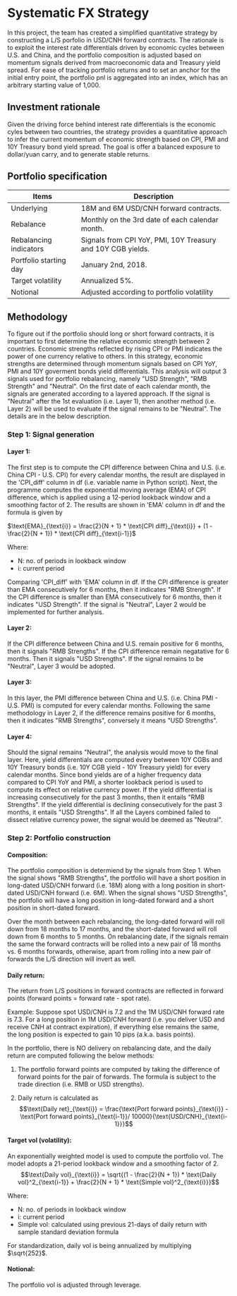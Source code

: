 # Systematic FX Strategy
In this project, the team has created a simplified quantitative strategy by constructing a L/S porfolio in USD/CNH forward contracts. The rationale is to exploit the interest rate differentials driven by economic cycles between U.S. and China, and the portfolio composition is adjusted based on momentum signals derived from macroeconomic data and Treasury yield spread. For ease of tracking portfolio returns and to set an anchor for the initial entry point, the portfolio pnl is aggregated into an index, which has an arbitrary starting value of 1,000.


## Investment rationale
Given the driving force behind interest rate differentials is the economic cyles between two countries, the strategy provides a quantitative approach to infer the current momentum of economic strength based on CPI, PMI and 10Y Treasury bond yield spread. The goal is offer a balanced exposure to dollar/yuan carry, and to generate stable returns.


## Portfolio specification
| Items                   | Description                                                  |
| ---------               | ---------------------                                        |
| Underlying              | 18M and 6M USD/CNH forward contracts.                        |
| Rebalance               | Monthly on the 3rd date of each calendar month.              |
| Rebalancing indicators  | Signals from CPI YoY, PMI, 10Y Treasury and 10Y CGB yields.  |
| Portfolio starting day  | January 2nd, 2018.                                           |
| Target volatility       | Annualized 5%.                                               |
| Notional                | Adjusted according to portfolio volatility                   |


## Methodology
To figure out if the portfolio should long or short forward contracts, it is important to first determine the relative economic strength between 2 countries. Economic strengths reflected by rising CPI or PMI indicates the power of one currency relative to others. In this strategy, economic strengths are determined through momentum signals based on CPI YoY, PMI and 10Y goverment bonds yield differentials. This analysis will output 3 signals used for portfolio rebalancing, namely "USD Strength", "RMB Strength" and "Neutral". On the first date of each calendar month, the signals are generated according to a layered approach. If the signal is "Neutral" after the 1st evaluation (i.e. Layer 1), then another method (i.e. Layer 2) will be used to evaluate if the signal remains to be "Neutral". The details are in the below description.

### Step 1: Signal generation

#### Layer 1: 
The first step is to compute the CPI difference between China and U.S. (i.e. China CPI - U.S. CPI) for every calendar months, the result are displayed in the 'CPI_diff' column in df (i.e. variable name in Python script). Next, the programme computes the exponential moving average (EMA) of CPI difference, which is applied using a 12-period lookback window and a smoothing factor of 2. The results are shown in 'EMA' column in df and the formula is given by

$`\text{EMA}_{\text{i}} = \frac{2}{N + 1} * \text{CPI diff}_{\text{i}} + (1 - \frac{2}{N + 1}) * \text{CPI diff}_{\text{i-1}}`$

Where:
- N: no. of periods in lookback window
- i: current period

Comparing 'CPI_diff' with 'EMA' column in df. If the CPI difference is greater than EMA consecutively for 6 months, then it indicates "RMB Strength". If the CPI difference is smaller than EMA consecutively for 6 months, then it indicates "USD Strength". If the signal is "Neutral", Layer 2 would be implemented for further analysis.

#### Layer 2:
If the CPI difference between China and U.S. remain positive for 6 months, then it signals "RMB Strengths". If the CPI difference remain negatative for 6 months. Then it signals "USD Strengths". If the signal remains to be "Neutral", Layer 3 would be adopted.

#### Layer 3:
In this layer, the PMI difference between China and U.S. (i.e. China PMI - U.S. PMI) is computed for every calendar months. Following the same methodology in Layer 2, if the difference remains positive for 6 months, then it indicates "RMB Strengths", conversely it means "USD Strengths".

#### Layer 4:
Should the signal remains "Neutral", the analysis would move to the final layer. Here, yield differentials are computed every between 10Y CGBs and 10Y Treasury bonds (i.e. 10Y CGB yield - 10Y Treasury yield) for every calendar months. Since bond yields are of a higher frequency data compared to CPI YoY and PMI, a shorter lookback period is used to compute its effect on relative currency power. If the yield differential is increasing consecutively for the past 3 months, then it entails "RMB Strengths". If the yield differential is declining consecutively for the past 3 months, it entails "USD Strengths". If all the Layers combined failed to dissect relative currency power, the signal would be deemed as "Neutral".


### Step 2: Portfolio construction

#### Composition:
The portfolio composition is determiend by the signals from Step 1. When the signal shows "RMB Strengths", the portfolio will have a short position in long-dated USD/CNH forward (i.e. 18M) along with a long position in short-dated USD/CNH forward (i.e. 6M). When the signal shows "USD Strengths", the portfolio will have a long position in long-dated forward and a short position in short-dated forward.

Over the month between each rebalancing, the long-dated forward will roll down from 18 months to 17 months, and the short-dated forward will roll down from 6 months to 5 months. On rebalancing date, if the signals remain the same the forward contracts will be rolled into a new pair of 18 months vs. 6 months forwards, otherwise, apart from rolling into a new pair of forwards the L/S direction will invert as well.

#### Daily return:
The return from L/S positions in forward contracts are reflected in forward points (forward points = forward rate - spot rate).

Example:
Suppose spot USD/CNH is 7.2 and the 1M USD/CNH forward rate is 7.3. For a long position in 1M USD/CNH forward (i.e. you deliver USD and receive CNH at contract expiration), if everything else remains the same, the long position is expected to gain 10 pips (a.k.a. basis points).

In the portfolio, there is NO delivery on rebalancing date, and the daily return are computed following the below methods:
1. The portfolio forward points are computed by taking the difference of forward points for the pair of 
    forwards. The formula is subject to the trade direction (i.e. RMB or USD strengths).

2. Daily return is calculated as $$\text{Daily ret}_{\text{i}} = \frac{\text{Port forward points}_{\text{i}} - \text{Port forward points}_{\text{i-1}}/ 10000}{\text{USD/CNH}_{\text{i-1}}}$$


#### Target vol (volatility):
An exponentially weighted model is used to compute the portfolio vol. The model adopts a 21-period lookback window and a smoothing factor of 2. 
$$\text{Daily vol}_{\text{i}} = \sqrt{(1 - \frac{2}{N + 1}) * \text{Daily vol}^2_{\text{i-1}} + \frac{2}{N + 1} * \text{Simple vol}^2_{\text{i}}}$$

Where:
- N: no. of periods in lookback window
- i: current period
- Simple vol: calculated using previous 21-days of daily return with sample standard deviation formula

For standardization, daily vol is being annualized by multiplying $\sqrt{252}$.


#### Notional:
The portfolio vol is adjusted through leverage.
